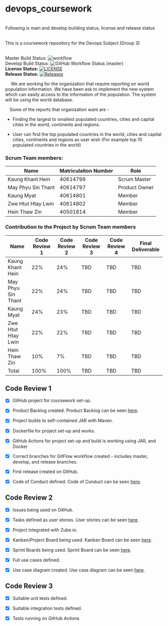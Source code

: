 # devops_coursework

<br>Following is main and develop building status, license and release status

<br>This is a coursework repository for the Devops Subject [Group 3]

<br>Master Build Status: ![workflow](https://github.com/kaungmyat128/devops_coursework/actions/workflows/main.yml/badge.svg)
<br>Develop Build Status: ![GitHub Workflow Status (master)](https://img.shields.io/github/actions/workflow/status/kaungmyat128/devops_coursework/main.yml?branch=master)
<br><b>License Status: </b> [![LICENSE](https://img.shields.io/github/license/kaungmyat128/devops_coursework.svg?style=flat-square)](https://github.com/kaungmyat128/devops_coursework/blob/master/LICENSE)
<br><b>Release Status:</b> [![Releases](https://img.shields.io/github/release/kaungmyat128/devops_coursework/all.svg?style=flat-square)](https://github.com/kaungmyat128/devops_coursework/releases)

&emsp; We are working for the organization that require reporting on world population information.
We have been ask to implement the new system which can easily access to the information of the population.
The system will be using the world database.

&emsp;Some of the reports that organization want are -

* Finding the largest to smallest populated countries, cities and capital cities in the world, continents and regions.

* User can find the top populated countries in the world, cities and capital cities, continents and  regions as user wish (For example top 10 populated countries in the world) 


<h3>Scrum Team members:</h3>

| Name               | Matriculaiton Number | Role           |
|--------------------|----------------------|----------------|
| Kaung Khant Hein   | 40614799             | Scrum Master   |
| May Phyu Sin Thant | 40614797             | Product Owner  |
| Kaung Myat         | 40614801             | Member         |
| Zwe Htut Htay Lwin | 40614802             | Member         |
| Hein Thaw Zin      | 40501814             | Member         |

<h3>Contribution to the Project by Scrum Team members</h3>

| Name               | Code Review 1 | Code Review 2 | Code Review 3 | Code Review 4 | Final Deliverable |
|--------------------|---------------|---------------|---------------|---------------|-------------------|
| Kaung Khant Hein   | 22%           | 24%           | TBD           | TBD           | TBD               |
| May Phyu Sin Thant | 22%           | 24%           | TBD           | TBD           | TBD               |
| Kaung Myat         | 24%           | 23%           | TBD           | TBD           | TBD               |
| Zwe Htut Htay Lwin | 22%           | 22%           | TBD           | TBD           | TBD               |
| Hein Thaw Zin      | 10%           | 7%            | TBD           | TBD           | TBD               |
| Total              | 100%          | 100%          | TBD           | TBD           | TBD               |


<h2>Code Review 1</h2>

- [X] GitHub project for coursework set-up.
- [x] Product Backlog created. Product Backlog can be seen [here](https://github.com/users/kaungmyat128/projects/5).
- [x] Project builds to self-contained JAR with Maven.
- [x] Dockerfile for project set-up and works.
- [x] GitHub Actions for project set-up and build is working using JAR, and Docker
- [x] Correct branches for GitFlow workflow created - includes master, develop, and release branches.
- [x] First release created on GitHub.
- [x] Code of Conduct defined. Code of Conduct can be seen [here](https://github.com/kaungmyat128/devops_coursework/blob/master/code_of_conduct.md).


<h2>Code Review 2</h2>

- [X] Issues being used on GitHub.
- [X] Tasks defined as user stories. User stories can be seen [here](https://github.com/kaungmyat128/devops_coursework/blob/master/user_stories.md).
- [X] Project integrated with Zube.io.
- [X] Kanban/Project Board being used. Kanban Board can be seen [here](https://zube.io/representations-of-bsc-hons-group-3-party/group-3-party/w/project/kanban).
- [X] Sprint Boards being used. Sprint Board can be seen [here](https://zube.io/representations-of-bsc-hons-group-3-party/group-3-party/w/project/sprintboard?where%5Bsprint_id%5D=56215).
- [X] Full use cases defined.
- [X] Use case diagram created. Use case diagram can be seen [here](https://github.com/kaungmyat128/devops_coursework/blob/develop/Use_Case_Diagram.png).


<h2>Code Review 3</h2>

- [X] Suitable unit tests defined.
- [X] Suitable integration tests defined.
- [X] Tests running on GitHub Actions


